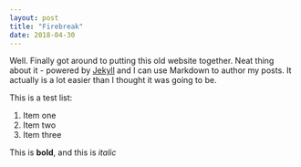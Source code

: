 ```yaml
---
layout: post
title: "Firebreak"
date: 2018-04-30
---
```


Well. Finally got around to putting this old website together. Neat thing about it - 
powered by [Jekyll](http://jekyllrb.com) and I can use Markdown to author my posts. 
It actually is a lot easier than I thought it was going to be.

This is a test list:
1.  Item one
1.  Item two
1.  Item three

This is **bold**, and this is *italic*
